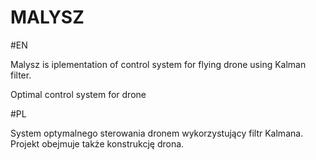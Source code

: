 # MALYSZ

#EN

Malysz is iplementation of control system for flying drone using Kalman filter.

Optimal control system for drone

#PL

System optymalnego sterowania dronem wykorzystujący filtr Kalmana.
Projekt obejmuje także konstrukcję drona.
